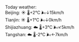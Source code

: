 Today weather:  
Beijing: ☀️   🌡️+2°C 🌬️↓15km/h  
Tianjin: ☀️   🌡️+1°C 🌬️↓0km/h  
Shijiazhuang: ☁️   🌡️+3°C 🌬️↙5km/h  
Tangshan: ☁️   🌡️-2°C 🌬️←7km/h  
